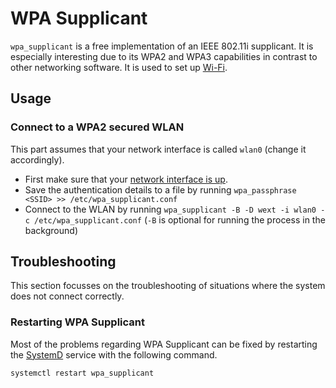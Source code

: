 # WPA Supplicant

`wpa_supplicant` is a free implementation of an IEEE 802.11i supplicant.
It is especially interesting due to its WPA2 and WPA3 capabilities in contrast
to other networking software.
It is used to set up [Wi-Fi](/wiki/linux/wi-fi.md).

## Usage

### Connect to a WPA2 secured WLAN

This part assumes that your network interface is called `wlan0`
(change it accordingly).

- First make sure that your [network interface is up](./ip.md).
- Save the authentication details to a file by running
  `wpa_passphrase <SSID> >> /etc/wpa_supplicant.conf`
- Connect to the WLAN by running
  `wpa_supplicant -B -D wext -i wlan0 -c /etc/wpa_supplicant.conf`
  (`-B` is optional for running the process in the background)

## Troubleshooting

This section focusses on the troubleshooting of situations where the system does not connect
correctly.

### Restarting WPA Supplicant

Most of the problems regarding WPA Supplicant can be fixed by restarting the 
[SystemD](/wiki/linux/systemd.md) service with the following command.

```sh
systemctl restart wpa_supplicant
```

